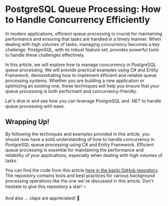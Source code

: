 # PostgreSQL Queue Processing: How to Handle Concurrency Efficiently

In modern applications, efficient queue processing is crucial for maintaining performance and ensuring that tasks are handled in a timely manner. When dealing with high volumes of tasks, managing concurrency becomes a key challenge. PostgreSQL, with its robust feature set, provides powerful tools to handle these challenges effectively.

In this article, we will explore how to manage concurrency in PostgreSQL queue processing. We will provide practical examples using C# and Entity Framework, demonstrating how to implement efficient and reliable queue processing systems. Whether you are building a new application or optimizing an existing one, these techniques will help you ensure that your queue processing is both performant and concurrency-friendly.

Let's dive in and see how you can leverage PostgreSQL and .NET to handle queue processing with ease.

## Wrapping Up!

By following the techniques and examples provided in this article, you should now have a solid understanding of how to handle concurrency in PostgreSQL queue processing using C# and Entity Framework. Efficient queue processing is essential for maintaining the performance and reliability of your applications, especially when dealing with high volumes of tasks.

You can find the code from this article [here in the backi GitHub repository](https://github.com/astorDev/backi/blob/main/postgres/playground/ForUpdateOperator.cs). The repository contains tools and best practices for various background processing operations like the one we've discussed in this article. Don't hesitate to give this repository a star! ⭐

And also ... claps are appreciated! 👏